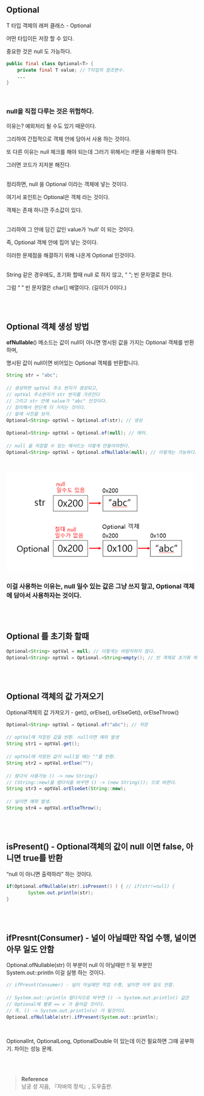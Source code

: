 ## Optional<T>

T 타입 객체의 래퍼 클래스 - Optional<T>

어떤 타입이든 저장 할 수 있다. 

중요한 것은 null 도 가능하다.

```java
public final class Optional<T> {
	private final T value; // T타입의 참조변수.
	...
}
```

<br/>

### null을 직접 다루는 것은 위험하다. 

이유는? 예외처리 될 수도 있기 때문이다.

그리하여 간접적으로 객체 안에 담아서 사용 하는 것이다.

또 다른 이유는 null 체크를 해야 되는데 그러기 위해서는 if문을 사용해야 한다.

그러면 코드가 지저분 해진다.

<br/>정리하면, null 을 Optional<T> 이라는 객체에 넣는 것이다.

여기서 포인트는 Optional<T>은 객체 라는 것이다.

객체는 존재 하니깐 주소값이 있다. 

<br/>그리하여 그 안에 담긴 값인 value가 ‘null’ 이 되는 것이다.

즉, Optional<T> 객체 안에 집어 넣는 것이다.

이러한 문제점을 해결하기 위해 나온게 Optional<T> 인것이다.

<br/>String 같은 경우에도, 초기화 할때 null 로 하지 않고, “ “; 빈 문자열로 한다.

그럼 “ ” 빈 문자열은 char[] 배열이다. (길이가 0이다.)

<br/><br/>

## Optional<T> 객체 생성 방법

**ofNullable**() 메소드는 값이 null이 아니면 명시된 값을 가지는 Optional 객체를 반환하며, 

명시된 값이 null이면 비어있는 Optional 객체를 반환합니다.

```java
String str = "abc";

// 생성하면 optVal 주소 번지가 생성되고, 
// optVal 주소번지가 str 번지를 가르킨다
// 그리고 str 안에 value가 "abc" 인것이다.
// 정리해서 한단계 더 거치는 것이다.
// 밑에 사진을 보자.
Optional<String> optVal = Optional.of(str); // 생성

Optional<String> optVal = Optional.of(null); // 에러.

// null 을 저장할 수 있는 메서드는 이렇게 만들어야한다.
Optional<String> optVal = Optional.ofNullable(null); // 이렇게는 가능하다.
```

<br/>


![이미지](/programming/img/옵셔널.PNG)

### 이걸 사용하는 이유는, null 일수 있는 값은 그냥 쓰지 말고, Optional<T> 객체에 담아서 사용하자는 것이다.

<br/><br/>

## Optional<T> 를 초기화 할때

```java
Optional<String> optVal = null; // 이렇게는 바람직하지 않다.
Optional<String> optVal = Optional.<String>empty(); // 빈 객체로 초기화 하자.
```

<br/><br/>

## Optional<T> 객체의 값 가져오기

Optional객체의 값 가져오기 - get(), orElse(), orElseGet(), orElseThrow()

```java
Optional<String> optVal = Optional.of("abc"); // 저장

// optVal에 저장된 값을 반환. null이면 예외 발생
String str1 = optVal.get();

// optVal에 저장된 값이 null일 때는 ""를 반환.
String str2 = optVal.orElse("");

// 람다식 사용가능 () -> new String()
// (String::new)을 람다식을 바꾸면 () -> (new String()); 으로 바뀐다.
String str3 = optVal.orElseGet(String::new);

// 널이면 예외 발생.
String str4 = optVal.orElseThrow();
```

<br/><br/>

## isPresent() - Optional객체의 값이 null 이면 false, 아니면 true를 반환

“null 이 아니면 출력하라” 하는 것이다.

```java
if(Optional.ofNullable(str).isPresent() ) { // if(str!=null) {
		System.out.println(str);
}
```

<br/><br/>

## ifPresnt(Consumer) - 널이 아닐때만 작업 수행, 널이면 아무 일도 안함

Optional.ofNullable(str) 이 부분이 null 이 아닐때만 !! 뒷 부분인 System.out::println 이걸 실행 하는 것이다.

```java
// ifPresnt(Consumer) - 널이 아닐때만 작업 수행, 널이면 아무 일도 안함.

// System.out::println 람다식으로 바꾸면 () -> System.out.println() 값은 
// Optional에 벨류 == v 가 들어갈 것이다.
// 즉, () -> System.out.println(v) 가 될것이다.
Optional.ofNullable(str).ifPresent(System.out::println);
```
<br/>

OptionalInt, OptionalLong, OptionalDouble 이 있는데 이건 필요하면 그때 공부하기. 차이는 성능 문제.

<br/><br/>

>**Reference**
><br/>남궁 성 지음, 『자바의 정석』, 도우출판.
